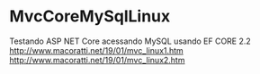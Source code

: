 # MvcCoreMySqlLinux
Testando ASP NET Core acessando MySQL usando EF CORE 2.2
http://www.macoratti.net/19/01/mvc_linux1.htm
http://www.macoratti.net/19/01/mvc_linux2.htm
